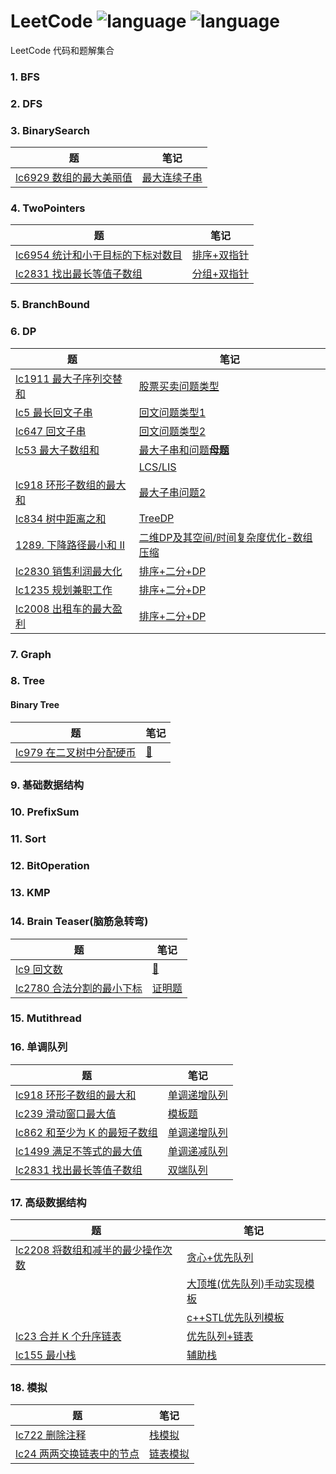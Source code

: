 # LeetCode ![language](https://img.shields.io/badge/language-C%2B%2B-yellow.svg) ![language](https://img.shields.io/badge/language-Golang-yellow.svg)

LeetCode 代码和题解集合

### 1. BFS


### 2. DFS


### 3. BinarySearch
| 题     | 笔记 |
| ----------- | ----------- |
|[lc6929 数组的最大美丽值](https://leetcode.cn/problems/maximum-beauty-of-an-array-after-applying-operation/)|[最大连续子串](binarySearch\lc6929.md)|

### 4. TwoPointers
| 题     | 笔记 |
| ----------- | ----------- |
|[lc6954 统计和小于目标的下标对数目](https://leetcode.cn/problems/count-pairs-whose-sum-is-less-than-target/description/)|[排序+双指针](two_pointers\lc6954.go)|
|[lc2831 找出最长等值子数组](https://leetcode.cn/problems/find-the-longest-equal-subarray/description/)|[分组+双指针](MonotonicQueue\lc2831.md)|

### 5. BranchBound


### 6. DP
| 题     | 笔记 |
| ----------- | ----------- |
|[lc1911 最大子序列交替和](https://leetcode.cn/problems/maximum-alternating-subsequence-sum/)|[股票买卖问题类型](DP\buy_stocks_time\lc1911.go)|
|[lc5 最长回文子串](https://leetcode.cn/problems/longest-palindromic-substring/)|[回文问题类型1](DP\Palindrome\lc5.go)|
|[lc647 回文子串](https://leetcode.cn/problems/palindromic-substrings/)|[回文问题类型2](DP\Palindrome\lc647.go)|
|[lc53 最大子数组和](https://leetcode.cn/problems/maximum-subarray/)|[最大子串和问题**母题**](DP\子串\lc53.go)|
|[]()|[LCS/LIS](DP\子序列\readme.md)|
|[lc918 环形子数组的最大和](https://leetcode.cn/problems/maximum-sum-circular-subarray/)|[最大子串问题2](DP\子串\lc918.md)|
|[lc834 树中距离之和](https://leetcode.cn/problems/sum-of-distances-in-tree/)|[TreeDP](DP\TreeDp\lc834.md)|
|[1289. 下降路径最小和 II](https://leetcode.cn/problems/minimum-falling-path-sum-ii/description/)|[二维DP及其空间/时间复杂度优化-数组压缩](DP\two_dimention_dp\lc1289.md)|
|[lc2830 销售利润最大化](https://leetcode.cn/problems/maximize-the-profit-as-the-salesman/description/)|[排序+二分+DP](DP\others\lc2830.cpp)|
|[lc1235 规划兼职工作](https://leetcode.cn/problems/maximum-profit-in-job-scheduling/description/)|[排序+二分+DP](DP\others\lc1235.cpp)|
|[lc2008 出租车的最大盈利](https://leetcode.cn/problems/maximum-earnings-from-taxi/description/)|[排序+二分+DP](DP\others\lc2008.cpp)|
### 7. Graph


### 8. Tree


#### Binary Tree
| 题     | 笔记 |
| ----------- | ----------- |
| [lc979 在二叉树中分配硬币](https://leetcode.cn/problems/distribute-coins-in-binary-tree/) |[:memo:](Tree\BST\lc979.md)  |


### 9. 基础数据结构


### 10. PrefixSum


### 11. Sort


### 12. BitOperation


### 13. KMP


### 14. Brain Teaser(脑筋急转弯)
| 题     | 笔记 |
| ----------- | ----------- |
|[lc9 回文数](https://leetcode.cn/problems/palindrome-number/)|[:memo:](GoodTrick\lc9.md)|
|[lc2780 合法分割的最小下标](https://leetcode.cn/problems/minimum-index-of-a-valid-split/)|[证明题](GoodTrick\lc2780.md)|
### 15. Mutithread

### 16. 单调队列
| 题     | 笔记 |
| ----------- | ----------- |
|[lc918 环形子数组的最大和](https://leetcode.cn/problems/maximum-sum-circular-subarray/description/)|[单调递增队列](MonotonicQueue\lc918.md)|
|[lc239 滑动窗口最大值](https://leetcode.cn/problems/sliding-window-maximum/)|[模板题](MonotonicQueue\lc239.md)|
|[lc862 和至少为 K 的最短子数组](https://leetcode.cn/problems/shortest-subarray-with-sum-at-least-k/)|[单调递增队列](MonotonicQueue\lc862.md)|
|[lc1499 满足不等式的最大值](https://leetcode.cn/problems/max-value-of-equation/)|[单调递减队列](MonotonicQueue\lc1499.md)|
|[lc2831 找出最长等值子数组](https://leetcode.cn/problems/find-the-longest-equal-subarray/description/)|[双端队列](MonotonicQueue\lc2831.md)|

### 17. 高级数据结构
| 题     | 笔记 |
| ----------- | ----------- |
|[lc2208 将数组和减半的最少操作次数](https://leetcode.cn/problems/minimum-operations-to-halve-array-sum/description/)|[贪心+优先队列](Datastructure\heap_PriorityQueue\lc2208.md)|
||[大顶堆(优先队列)手动实现模板](Datastructure\heap_PriorityQueue\MaxHeap.md)|
||[c++STL优先队列模板](Datastructure\heap_PriorityQueue\cplusplusPQ.md)|
|[lc23 合并 K 个升序链表](https://leetcode.cn/problems/merge-k-sorted-lists/description/)|[优先队列+链表](Datastructure\heap_PriorityQueue\lc23.md)|
|[lc155 最小栈](https://leetcode.cn/problems/min-stack/description/)|[辅助栈](Datastructure\AssistStack\Patten.cpp)|


### 18. 模拟
| 题     | 笔记 |
| ----------- | ----------- |
|[lc722 删除注释](https://leetcode.cn/problems/remove-comments/description/)|[栈模拟](模拟\lc722.md)|
|[lc24 两两交换链表中的节点](https://leetcode.cn/problems/swap-nodes-in-pairs/description/)|[链表模拟](模拟\lc24.md)|